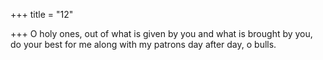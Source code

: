 +++
title = "12"

+++
O holy ones, out of what is given by you and what is brought by you, do your best for me along with my patrons day after day, o bulls.